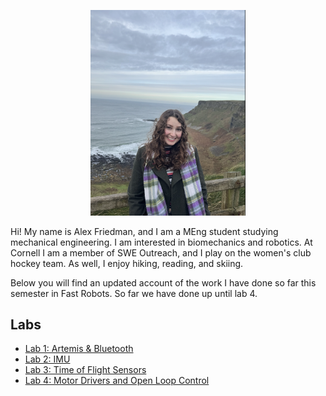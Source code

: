 <p align="center">
    <img width="248" src="assets/Fast_rob_photo.png">
</p>
  
Hi! My name is Alex Friedman, and I am a MEng student studying mechanical engineering. I am interested in biomechanics and robotics. At Cornell I am a member of SWE Outreach, and I play on the women's club hockey team. As well, I enjoy hiking, reading, and skiing. 

Below you will find an updated account of the work I have done so far this semester in Fast Robots. So far we have done up until lab 4.

## Labs

- [Lab 1: Artemis & Bluetooth](/Lab1.md)
- [Lab 2: IMU](/Lab2.md)
- [Lab 3: Time of Flight Sensors](/Lab3.md)
- [Lab 4: Motor Drivers and Open Loop Control](/Lab4.md)
